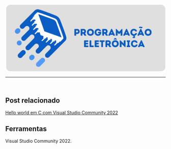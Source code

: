 ![plot](https://raw.githubusercontent.com/programacao-eletronica/img/master/banner.png)

** **

<br /> 

## Post relacionado

[Hello world em C com Visual Studio Community 2022](https://programacaoeletronica.wordpress.com/2022/03/27/hello-world-em-c-com-visual-studio-community-2022/)

## Ferramentas

Visual Studio Community 2022.